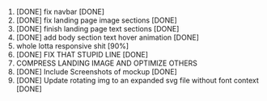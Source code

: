 1. [DONE] fix navbar [DONE]
2. [DONE] fix landing page image sections [DONE]
3. [DONE] finish landing page text sections [DONE]
4. [DONE] add body section text hover animation [DONE]
5. whole lotta responsive shit [90%]
6. [DONE] FIX THAT STUPID LINE [DONE]
7. COMPRESS LANDING IMAGE AND OPTIMIZE OTHERS
8. [DONE] Include Screenshots of mockup [DONE]
9. [DONE] Update rotating img to an expanded svg file without font context [DONE]